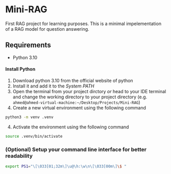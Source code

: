# Mini-RAG
First RAG project for learning purposes. This is a minimal impelementation of a RAG model for question answering.

## Requirements
- Python 3.10

#### Install Python
1) Download python 3.10 from the official website of python
2) Install it and add it to the *System PATH*
3) Open the terminal from your project dirctory *or* head to your IDE terminal and change the working directory to your project directory 
(e.g. ```ahmed@ahmed-virtual-machine:~/Desktop/Projects/Mini-RAG```)
3) Create a new virtual environment using the following command 
```bash
python3 -m venv .venv
```
4) Activate the environment using the following command
```bash 
source .venv/bin/activate
```
### (Optional) Setup your command line interface for better readability
```bash
export PS1="\[\033[01;32m\]\u@\h:\w\n\[\033[00m\]\$ "
```